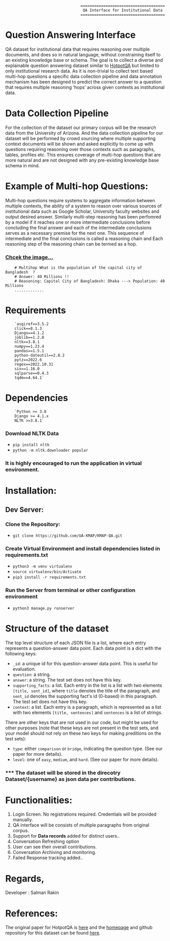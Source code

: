 

                                     =====================================
                                      QA Interface for Institutional Data
                                     =====================================


# Question Answering Interface

QA dataset for institutional data that requires reasoning over multiple documents, and does so in natural language, without constraining itself to an existing knowledge base or schema. The goal is to collect a diverse and explainable question answering dataset similar to [HotpotQA](https://huggingface.co/datasets/hotpot_qa/viewer) but limited to only institutional research data. As it is non-trivial to collect text based multi-hop questions a specific data collection pipeline and data annotation mechanism has been designed to predict the correct answer to a question that requires multiple reasoning ‘hops’ across given contexts as institutional data. 

# Data Collection Pipeline

For the collection of the dataset our primary corpus will be the research data from the University of Arizona. And the data collection pipeline for our dataset will be performed by crowd sourcing where multiple supporting context documents will be shown and asked explicitly to come up with questions requiring reasoning over those contexts such as paragraphs, tables, profiles etc. This ensures coverage of multi-hop questions that are more natural and are not designed with any pre-existing knowledge base schema in mind.



# Example of Multi-hop Questions: 

Multi-hop questions require systems to aggregate information between multiple contexts, the ability of a system to reason over various sources of institutional data such as Google Scholar, University faculty websites and output desired answer. Similarly multi-step reasoning has been perfomred by a model if it reaches one or more intermediate conclusions before concluding the final answer and each of the intermediate conclusions serves as a necessary premise for the next one. This sequence of intermediate and the final conclusions is called a reasoning chain and Each reasoning step of the reasoning chain can be termed as a hop.

### [Chcek the image...](https://github.com/Rakin061/Smart-Weather-Agent/blob/master/static/Screenshot.png)


        # Multihop What is the population of the capital city of Bangladesh  ?
        # Answer: 40 Millions !!
        # Reasoning: Capital City of Bangladesh: Dhaka ---> Population: 40 Millions
        .............

 

# Requirements 

        `asgiref==3.5.2
        click==8.1.3
        Django==4.1.2
        joblib==1.2.0
        nltk==3.8.1
        numpy==1.23.4
        pandas==1.5.1
        python-dateutil==2.8.2
        pytz==2022.6
        regex==2022.10.31
        six==1.16.0
        sqlparse==0.4.3
        tqdm==4.64.1`

# Dependencies

        `Python >= 3.8
        Django >= 4.1.x
        NLTK >=3.8.1`

### Download NLTK Data
* `pip install nltk`
* `python -m nltk.downloader popular`

### It is highly encouraged to run the application in virtual environment. 


# Installation:

## Dev Server:

### Clone the Repository:
* `git clone https://github.com/UA-KMAP/KMAP-QA.git`


### Create Virtual Environment and install dependencies listed in requirements.txt
* `python3 -m venv virtualenv`
* `source virtualenv/bin/Activate`
* `pip3 install -r requirements.txt`

### Run the Server from terminal or other configuration environment
* `python3 manage.py runserver`


# Structure of the dataset

The top level structure of each JSON file is a list, where each entry represents a question-answer data point. Each data point is
a dict with the following keys:
- `_id`: a unique id for this question-answer data point. This is useful for evaluation.
- `question`: a string.
- `answer`: a string. The test set does not have this key.
- `supporting_facts`: a list. Each entry in the list is a list with two elements `[title, sent_id]`, where `title` denotes the title of the 
paragraph, and `sent_id` denotes the supporting fact's id (0-based) in this paragraph. The test set does not have this key.
- `context`: a list. Each entry is a paragraph, which is represented as a list with two elements `[title, sentences]` and `sentences` is a list
of strings.

There are other keys that are not used in our code, but might be used for other purposes (note that these keys are not present in the test sets, and your model should not rely on these two keys for making preditions on the test sets):
- `type`: either `comparison` or `bridge`, indicating the question type. (See our paper for more details).
- `level`: one of `easy`, `medium`, and `hard`. (See our paper for more details).

### *** The dataset will be stored in the direcotry Dataset/{username} as json data per contributions. 

# Functionalities:

1. Login Screen. No registrations required. Credentials will be provided manually. 
2. QA interface will be consists of multiple paragraphs from original corpus. 
3. Support for **Data records** added for distinct users..
4. Conversation Refreshing option
5. User can see their overall contributions.
6. Conversation Archiving and monitoring.
7. Failed Response tracking added..

# Regards, 

Developer : Salman Rakin

# References: 

The original paper for HotpotQA is [here](https://arxiv.org/abs/1809.09600) and the [homepage](https://hotpotqa.github.io/) and github repository for this dataset can be found [here](https://github.com/hotpotqa/hotpot).  
	